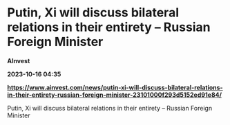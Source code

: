 # Putin, Xi will discuss bilateral relations in their entirety – Russian Foreign Minister
**AInvest**

**2023-10-16 04:35**

**https://www.ainvest.com/news/putin-xi-will-discuss-bilateral-relations-in-their-entirety-russian-foreign-minister-23101000f293d5152ed91e84/**

Putin, Xi will discuss bilateral relations in their entirety – Russian Foreign Minister